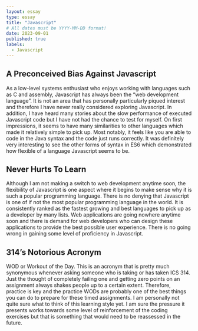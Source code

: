 ```yaml
---
layout: essay
type: essay
title: "Javascript"
# All dates must be YYYY-MM-DD format!
date: 2023-09-01
published: true
labels:
  - Javascript
---
```


## A Preconceived Bias Against Javascript

As a low-level systems enthusiast who enjoys working with languages such as C and assembly, Javascript has always been the “web development language”.  It is not an area that has personally particularly piqued interest and therefore I have never really considered exploring Javascript.  In addition, I have heard many stories about the slow performance of executed Javascript code but I have not had the chance to test for myself.  On first impressions, it seems to have many similarities to other languages which made it relatively simple to pick up.  Most notably, it feels like you are able to code in the Java syntax and the code just runs correctly.  It was definitely very interesting to see the other forms of syntax in ES6 which demonstrated how flexible of a language Javascript seems to be.

## Never Hurts To Learn

Although I am not making a switch to web development anytime soon, the flexibility of Javascript is one aspect where it begins to make sense why it is such a popular programming language.  There is no denying that Javascript is one of if not the most popular programming language in the world.  It is consistently ranked as the fastest growing and best languages to pick up as a developer by many lists.  Web applications are going nowhere anytime soon and there is demand for web developers who can design these applications to provide the best possible user experience.  There is no going wrong in gaining some level of proficiency in Javascript.

## 314’s Notorious Acronym

WOD or Workout of the Day.  This is an acronym that is pretty much synonymous whenever asking someone who is taking or has taken ICS 314.  Just the thought of completely failing one and getting zero points on an assignment always shakes people up to a certain extent.  Therefore, practice is key and the practice WODs are probably one of the best things you can do to prepare for these timed assignments.  I am personally not quite sure what to think of this learning style yet.  I am sure the pressure it presents works towards some level of reinforcement of the coding exercises but that is something that would need to be reassessed in the future.  
